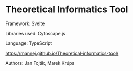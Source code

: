 # Theoretical Informatics Tool

Framework: Svelte

Libraries used: Cytoscape.js

Language: TypeScript

https://mannej.github.io/Theoretical-informatics-tool/

Authors: Jan Fojtík, Marek Krúpa
